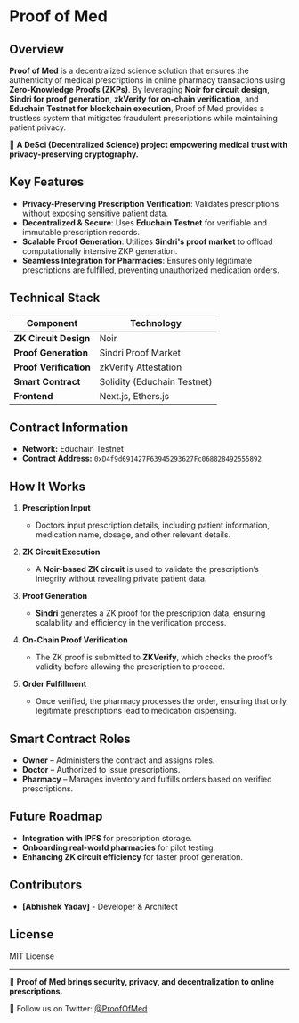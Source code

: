 # Proof of Med

## Overview
**Proof of Med** is a decentralized science solution that ensures the authenticity of medical prescriptions in online pharmacy transactions using **Zero-Knowledge Proofs (ZKPs)**. By leveraging **Noir for circuit design**, **Sindri for proof generation**, **zkVerify for on-chain verification**, and **Educhain Testnet for blockchain execution**, Proof of Med provides a trustless system that mitigates fraudulent prescriptions while maintaining patient privacy.

🧬 **A DeSci (Decentralized Science) project empowering medical trust with privacy-preserving cryptography.**

## **Key Features**
- **Privacy-Preserving Prescription Verification**: Validates prescriptions without exposing sensitive patient data.
- **Decentralized & Secure**: Uses **Educhain Testnet** for verifiable and immutable prescription records.
- **Scalable Proof Generation**: Utilizes **Sindri's proof market** to offload computationally intensive ZKP generation.
- **Seamless Integration for Pharmacies**: Ensures only legitimate prescriptions are fulfilled, preventing unauthorized medication orders.

## **Technical Stack**
| Component               | Technology |
|------------------------|------------|
| **ZK Circuit Design**  | Noir |
| **Proof Generation**   | Sindri Proof Market |
| **Proof Verification** | zkVerify Attestation |
| **Smart Contract**     | Solidity (Educhain Testnet) |
| **Frontend**           | Next.js, Ethers.js |

## Contract Information
- **Network:** Educhain Testnet
- **Contract Address:** `0xD4f9d691427F63945293627Fc068828492555892`

## How It Works
1. **Prescription Input**
   - Doctors input prescription details, including patient information, medication name, dosage, and other relevant details.

2. **ZK Circuit Execution**
   - A **Noir-based ZK circuit** is used to validate the prescription’s integrity without revealing private patient data.

3. **Proof Generation**
   - **Sindri** generates a ZK proof for the prescription data, ensuring scalability and efficiency in the verification process.

4. **On-Chain Proof Verification**
   - The ZK proof is submitted to **ZKVerify**, which checks the proof’s validity before allowing the prescription to proceed.

5. **Order Fulfillment**
   - Once verified, the pharmacy processes the order, ensuring that only legitimate prescriptions lead to medication dispensing.

## Smart Contract Roles
- **Owner** – Administers the contract and assigns roles.
- **Doctor** – Authorized to issue prescriptions.
- **Pharmacy** – Manages inventory and fulfills orders based on verified prescriptions.

## Future Roadmap
- **Integration with IPFS** for prescription storage.
- **Onboarding real-world pharmacies** for pilot testing.
- **Enhancing ZK circuit efficiency** for faster proof generation.

## **Contributors**
- **[Abhishek Yadav]** - Developer & Architect

## License
MIT License

---

🚀 **Proof of Med brings security, privacy, and decentralization to online prescriptions.**

🔗 Follow us on Twitter: [@ProofOfMed](https://twitter.com/ProofMed)
